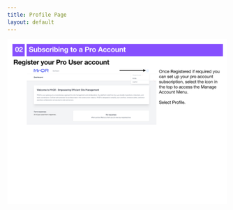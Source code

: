 ```yaml
---
title: Profile Page
layout: default
---
```

![The Basics](/assets/images/MrQR%20-%20The%20Basics_Page_03.png "the basics")
